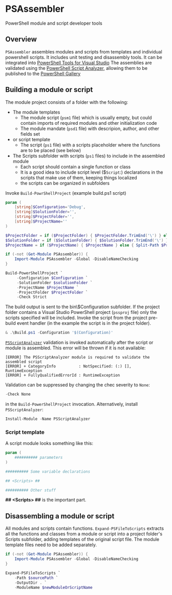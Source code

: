 # PSAssembler
PowerShell module and script developer tools
## Overview
`PSAssembler` assembles modules and scripts from templates and individual powershell scripts. It includes unit testing and disassembly tools. It can be integrated into [PowerShell Tools for Visual Studio](https://marketplace.visualstudio.com/items?itemName=AdamRDriscoll.PowerShellToolsforVisualStudio2017-18561)
The assemblies are validated using the [PowerShell Script Analyzer](https://aka.ms/psscriptanalyzer), allowing them to be published to the [PowerShell Gallery](https://www.powershellgallery.com/)
## Building a module or script
The module project consists of a folder with the following:
- The module templates
  - The module script (`psm1` file) which is usually empty, but could contain imports of required modules and other initialization code
  - The module mandate (`psd1` file) with descripion, author, and other fields set
- or script template
  - The script (`ps1` file) with a scripts placeholder where the functions are to be placed (see below)
- The Scripts subfolder with scripts (`ps1` files) to include in the assembled module
    - Each script should contain a single function or class
    - It is a good idea to include script level ($`Script`:) declarations in the scripts that make use of them, keeping things localized
    - the scripts can be organized in subfolders

Invoke `Build-PowrShellProject` (example build.ps1 script)
```powershell
param (
	[string]$Configuration='Debug',
	[string]$SolutionFolder='',
	[string]$ProjectFolder='',
	[string]$ProjectName=''
)

$ProjectFolder = if ($ProjectFolder) { $ProjectFolder.TrimEnd('\') } else { Get-Location }
$SolutionFolder = if ($SolutionFolder) { $SolutionFolder.TrimEnd('\') } else { Split-Path $ProjectFolder }
$ProjectName = if ($ProjectName) { $ProjectName } else { Split-Path $ProjectFolder -Leaf }

if (-not (Get-Module PSAssembler)) {
	Import-Module PSAssembler -Global -DisableNameChecking
}

Build-PowerShellProject `
	 -Configuration $Configuration `
	 -SolutionFolder $solutionFolder `
	 -ProjectName $ProjectName `
	 -ProjectFolder $ProjectFolder `
	 -Check Strict
```
The build output is sent to the bin\\$Configuration subfolder.
If the project folder contains a Visual Studio PowerShell project (`pssproj` file) only the scripts specified will be included. Invoke the script from the project pre-build event handler (in the example the script is in the project folder).
```powershell
& .\Build.ps1 -Configuration '$(Configuration)'
```
[`PSScriptAnalyzer`](https://www.powershellgallery.com/packages/PSScriptAnalyzer) validation is invoked automatically after the script or module is assembled. This error will be thrown if it is not available:
```
[ERROR] The PSScriptAnalyzer module is required to validate the assembled script
[ERROR] + CategoryInfo          : NotSpecified: (:) [], RuntimeException
[ERROR] + FullyQualifiedErrorId : RuntimeException
```
Validation can be suppressed by changing the chec severity to `None`:
```powershell
-Check None
```
in the `Build-PowerShellProject` invocation. Alternatively, install `PSScriptAnalyzer`:
```powershell
Install-Module -Name PSScriptAnalyzer
```
### Script template
A script module looks something like this:
```powershell
param (
    ########## parameters
)

########## Some variable declarations

## <Scripts> ##

########## Other stuff
```
**## &lt;Scripts&gt; ##** is the important part.
## Disassembling a module or script
All modules and scripts contain functions. `Expand-PSFileToScripts` extracts all the functions and classes from a module or script into a project folder's Scripts subfolder, adding templates of the original script file. The module template files need to be added separately.

```powershell
if (-not (Get-Module PSAssembler)) {
	Import-Module PSAssembler -Global -DisableNameChecking
}

Expand-PSFileToScripts `
    -Path $sourcePath `
    -OutputDir . `
    -ModuleName $newModuleOrScriptName
```
